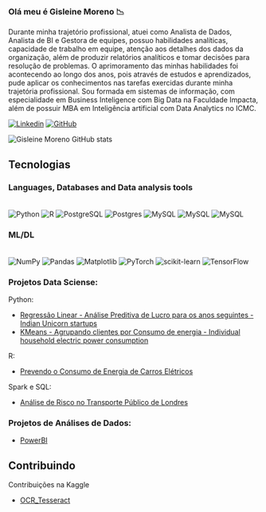 ###   Olá meu é Gisleine Moreno 📉
Durante minha trajetório profissional, atuei como Analista de Dados, Analista de BI e Gestora de equipes, possuo habilidades analíticas, capacidade de trabalho em equipe, atenção aos detalhes dos dados da organização, além de produzir relatórios analíticos e tomar decisões para resolução de problemas. O aprimoramento das minhas habilidades foi acontecendo ao longo dos anos, pois através de estudos e aprendizados, pude aplicar os conhecimentos nas tarefas exercidas durante minha trajetória profissional.
Sou formada em sistemas de informação, com especialidade em Business Inteligence com Big Data na Faculdade Impacta, além de possuir MBA em Inteligência artificial com Data Analytics no ICMC.

[![Linkedin](https://img.shields.io/badge/LinkedIn-0077B5?style=for-the-badge&logo=linkedin&logoColor=white)](https://www.linkedin.com/in/gisleinemoreno)
[![GitHub](https://img.shields.io/badge/GitHub-100000?style=for-the-badge&logo=github&logoColor=white)](https://github.com/gisleinemoreno)

![Gisleine Moreno GitHub stats](https://github-readme-stats.vercel.app/api?username=gisleinemoreno&show_icons=true&theme=onedark)

## Tecnologias

### Languages, Databases and Data analysis tools

<div style = "display: inline_block"><br>
    <img align="center" alt="Python" src="https://img.shields.io/badge/Python-3776AB?style=for-the-badge&logo=python&logoColor=white">
    <img align="center" alt="R" src="https://img.shields.io/badge/R-276DC3?style=for-the-badge&logo=r&logoColor=white">
    <img align="center" alt="PostgreSQL" src="https://img.shields.io/badge/Microsoft%20SQL%20Server-CC2927?style=for-the-badge&logo=microsoft%20sql%20server&logoColor=white">
    <img align="center" alt="Postgres" src="https://img.shields.io/badge/PostgreSQL-316192?style=for-the-badge&logo=postgresql&logoColor=white">
    <img align="center" alt="MySQL" src="https://img.shields.io/badge/MySQL-00000F?style=for-the-badge&logo=mysql&logoColor=white">
    <img align="center" alt="MySQL" src="https://img.shields.io/badge/power_bi-F2C811?style=for-the-badge&logo=powerbi&logoColor=black">
    <img align="center" alt="MySQL" src="https://img.shields.io/badge/Microsoft_Excel-217346?style=for-the-badge&logo=microsoft-excel&logoColor=white">
</div>

### ML/DL 
<div style = "display: inline_block"><br>
  <img align="center" alt="NumPy" src="https://img.shields.io/badge/numpy-%23013243.svg?style=for-the-badge&logo=numpy&logoColor=white">
  <img align="center" alt="Pandas" src="https://img.shields.io/badge/pandas-%23150458.svg?style=for-the-badge&logo=pandas&logoColor=white">
  <img align="center" alt="Matplotlib" src="https://img.shields.io/badge/Matplotlib-%23ffffff.svg?style=for-the-badge&logo=Matplotlib&logoColor=black">
  <img align="center" alt="PyTorch" src="https://img.shields.io/badge/PyTorch-%23EE4C2C.svg?style=for-the-badge&logo=PyTorch&logoColor=white">
  <img align="center" alt="scikit-learn" src="https://img.shields.io/badge/scikit--learn-%23F7931E.svg?style=for-the-badge&logo=scikit-learn&logoColor=white">
  <img align="center" alt="TensorFlow" src="https://img.shields.io/badge/TensorFlow-%23FF6F00.svg?style=for-the-badge&logo=TensorFlow&logoColor=white">
</div>

### Projetos Data Sciense:

Python:
* [Regressão Linear - Análise Preditiva de Lucro para os anos seguintes - Indian Unicorn startups](https://github.com/gisleinemoreno/data_science/blob/main/Indian_Unicorn_startups_2023.ipynb)
* [KMeans - Agrupando clientes por Consumo de energia - Individual household electric power consumption ](https://github.com/gisleinemoreno/data_science/blob/main/Mini-Projeto_AgrupandoClientesporConsumodeEnergia.ipynb)

R:
* [Prevendo o Consumo de Energia de Carros Elétricos](https://github.com/gisleinemoreno/data_science/blob/main/Projeto1.R)

Spark e SQL:
* [Análise de Risco no Transporte Público de Londres](https://github.com/gisleinemoreno/data_science/blob/main/PySpark_SQL.ipynb)

### Projetos de Análises de Dados:
*  [PowerBI](https://github.com/gisleinemoreno/PowerBI)

## Contribuindo

Contribuições na Kaggle
* [OCR_Tesseract](https://www.kaggle.com/code/gisleine/notebook475dffa575/settings)
